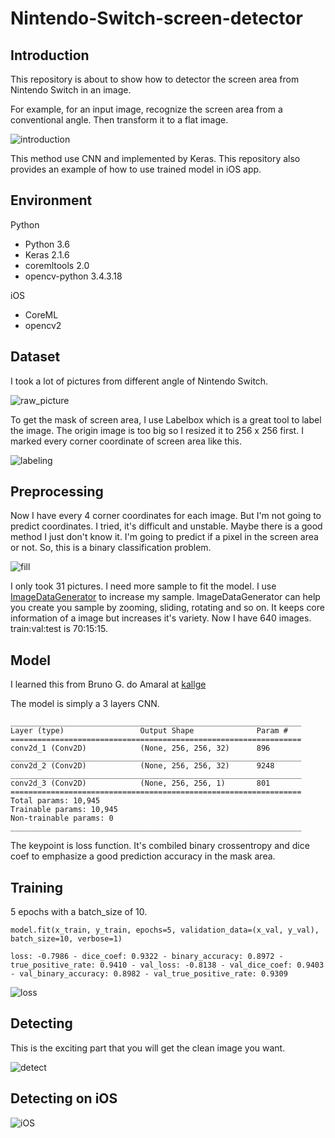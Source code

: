 # Nintendo-Switch-screen-detector

## Introduction
This repository is about to show how to detector the screen area from Nintendo Switch in an image.

For example, for an input image, recognize the screen area from a conventional angle. Then transform it to a flat image.

![introduction](https://raw.githubusercontent.com/shabaoma/Nintendo-Switch-screen-detector/master/assets/image1.png)

This method use CNN and implemented by Keras.
This repository also provides an example of how to use trained model in iOS app.

## Environment
Python
+ Python 3.6
+ Keras 2.1.6
+ coremltools 2.0
+ opencv-python 3.4.3.18

iOS
+ CoreML
+ opencv2

## Dataset
I took a lot of pictures from different angle of Nintendo Switch.

![raw_picture](https://raw.githubusercontent.com/shabaoma/Nintendo-Switch-screen-detector/master/assets/image1.png)

To get the mask of screen area, I use Labelbox which is a great tool to label the image. The origin image is too big so I resized it to 256 x 256 first. I marked every corner coordinate of screen area like this.

![labeling](https://raw.githubusercontent.com/shabaoma/Nintendo-Switch-screen-detector/master/assets/image1.png)

## Preprocessing
Now I have every 4 corner coordinates for each image. But I'm not going to predict coordinates. I tried, it's difficult and unstable. Maybe there is a good method I just don't know it. I'm going to predict if a pixel in the screen area or not. So, this is a binary classification problem.

![fill](https://raw.githubusercontent.com/shabaoma/Nintendo-Switch-screen-detector/master/assets/image1.png)

I only took 31 pictures. I need more sample to fit the model. I use [ImageDataGenerator](https://keras.io/preprocessing/image/) to increase my sample. ImageDataGenerator can help you create you sample by zooming, sliding, rotating and so on. It keeps core information of a image but increases it's variety. Now I have 640 images.
train:val:test is 70:15:15.

## Model
I learned this from Bruno G. do Amaral at [kallge](https://www.kaggle.com/bguberfain/naive-keras)

The model is simply a 3 layers CNN.
```
_________________________________________________________________
Layer (type)                 Output Shape              Param #   
=================================================================
conv2d_1 (Conv2D)            (None, 256, 256, 32)      896       
_________________________________________________________________
conv2d_2 (Conv2D)            (None, 256, 256, 32)      9248      
_________________________________________________________________
conv2d_3 (Conv2D)            (None, 256, 256, 1)       801       
=================================================================
Total params: 10,945
Trainable params: 10,945
Non-trainable params: 0
_________________________________________________________________
```
The keypoint is loss function. It's combiled binary crossentropy and dice coef to emphasize a good prediction accuracy in the mask area.

## Training
5 epochs with a batch_size of 10.
```
model.fit(x_train, y_train, epochs=5, validation_data=(x_val, y_val), batch_size=10, verbose=1)
```
```
loss: -0.7986 - dice_coef: 0.9322 - binary_accuracy: 0.8972 - true_positive_rate: 0.9410 - val_loss: -0.8138 - val_dice_coef: 0.9403 - val_binary_accuracy: 0.8982 - val_true_positive_rate: 0.9309
```
![loss](https://raw.githubusercontent.com/shabaoma/Nintendo-Switch-screen-detector/master/assets/image1.png)

## Detecting
This is the exciting part that you will get the clean image you want.

![detect](https://raw.githubusercontent.com/shabaoma/Nintendo-Switch-screen-detector/master/assets/image1.png)

## Detecting on iOS
![iOS](https://raw.githubusercontent.com/shabaoma/Nintendo-Switch-screen-detector/master/assets/image1.png)
